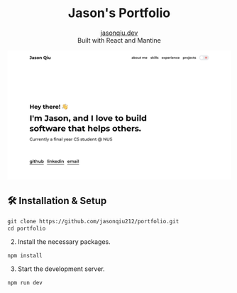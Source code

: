 <h1 align="center">
  Jason's Portfolio
</h1>
<p align="center">
  <a href="https://jasonqiu.dev" target="_blank">jasonqiu.dev</a><br>
  Built with React and Mantine
</p>

![portfolio](docs/demo.png)

## 🛠️ Installation & Setup

```
git clone https://github.com/jasonqiu212/portfolio.git
cd portfolio
```

2. Install the necessary packages.

```
npm install
```

3. Start the development server.

```
npm run dev
```
